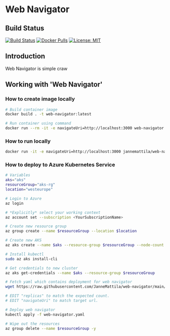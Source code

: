 # Web Navigator

## Build Status

[![Build Status](https://dev.azure.com/jannemattila/jannemattila/_apis/build/status/JanneMattila.web-navigator?branchName=main)](https://dev.azure.com/jannemattila/jannemattila/_build/latest?definitionId=60&branchName=main)
[![Docker Pulls](https://img.shields.io/docker/pulls/jannemattila/catch-the-banana?style=plastic)](https://hub.docker.com/r/jannemattila/web-navigator)
[![License: MIT](https://img.shields.io/badge/License-MIT-yellow.svg)](https://opensource.org/licenses/MIT)

## Introduction

Web Navigator is simple craw

## Working with 'Web Navigator'

### How to create image locally

```bash
# Build container image
docker build . -t web-navigator:latest

# Run container using command
docker run --rm -it -e navigateUri=http://localhost:3000 web-navigator:latest
```

### How to run locally

```bash
docker run -it -e navigateUri=http://localhost:3000 jannemattila/web-navigator:latest
``` 

### How to deploy to Azure Kubernetes Service

```bash
# Variables
aks="aks"
resourceGroup="aks-rg"
location="westeurope"

# Login to Azure
az login

# *Explicitly* select your working context
az account set --subscription <YourSubscriptionName>

# Create new resource group
az group create --name $resourceGroup --location $location

# Create new AKS
az aks create --name $aks --resource-group $resourceGroup --node-count 1

# Install kubectl
sudo az aks install-cli

# Get credentials to new cluster
az aks get-credentials --name $aks --resource-group $resourceGroup

# Fetch yaml which contains deployment for web navigator
wget https://raw.githubusercontent.com/JanneMattila/web-navigator/main/web-navigator.yaml -o web-navigator.yaml

# EDIT "replicas" to match the expected count.
# EDIT "navigateUri" to match target url.

# Deploy web navigator
kubectl apply -f web-navigator.yaml

# Wipe out the resources
az group delete --name $resourceGroup -y
``` 
